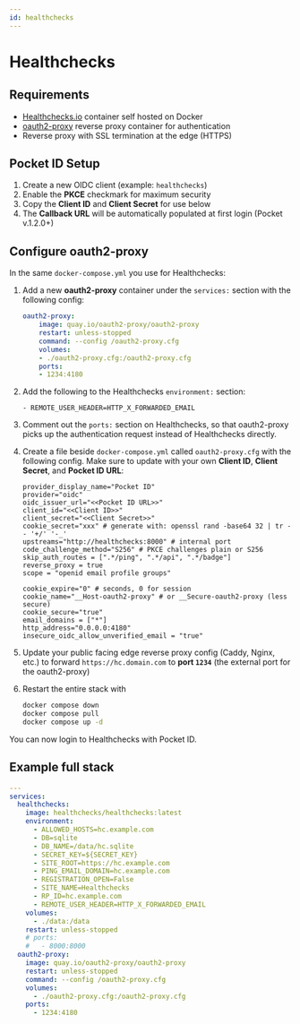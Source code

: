 ```yaml
---
id: healthchecks
---
```

# Healthchecks

## Requirements

- [Healthchecks.io](https://healthchecks.io/docs/self_hosted_docker/) container self hosted on Docker
- [oauth2-proxy](https://github.com/oauth2-proxy/oauth2-proxy) reverse proxy container for authentication
- Reverse proxy with SSL termination at the edge (HTTPS)

## Pocket ID Setup
1. Create a new OIDC client (example: `healthchecks`)
2. Enable the **PKCE** checkmark for maximum security
3. Copy the **Client ID** and **Client Secret** for use below
4. The **Callback URL** will be automatically populated at first login (Pocket v.1.2.0+)

## Configure oauth2-proxy

In the same `docker-compose.yml` you use for Healthchecks:

1. Add a new **oauth2-proxy** container under the `services:` section with the following config:
    ```yml
    oauth2-proxy: 
        image: quay.io/oauth2-proxy/oauth2-proxy
        restart: unless-stopped
        command: --config /oauth2-proxy.cfg
        volumes:
        - ./oauth2-proxy.cfg:/oauth2-proxy.cfg
        ports:
        - 1234:4180
    ```

2. Add the following to the Healthchecks `environment:` section:

    ```
    - REMOTE_USER_HEADER=HTTP_X_FORWARDED_EMAIL
    ```

3. Comment out the `ports:` section on Healthchecks, so that oauth2-proxy picks up the authentication request instead of Healthchecks directly.

4. Create a file beside `docker-compose.yml` called `oauth2-proxy.cfg` with the following config. Make sure to update with your own **Client ID**, **Client Secret**, and **Pocket ID URL**:

    ```
    provider_display_name="Pocket ID"
    provider="oidc"
    oidc_issuer_url="<<Pocket ID URL>>"
    client_id="<<Client ID>>"
    client_secret="<<Client Secret>>"
    cookie_secret="xxx" # generate with: openssl rand -base64 32 | tr -- '+/' '-_'
    upstreams="http://healthchecks:8000" # internal port
    code_challenge_method="S256" # PKCE challenges plain or S256
    skip_auth_routes = [".*/ping", ".*/api", ".*/badge"]
    reverse_proxy = true
    scope = "openid email profile groups"

    cookie_expire="0" # seconds, 0 for session
    cookie_name="__Host-oauth2-proxy" # or __Secure-oauth2-proxy (less secure)
    cookie_secure="true"
    email_domains = ["*"]
    http_address="0.0.0.0:4180"
    insecure_oidc_allow_unverified_email = "true"
    ```

5. Update your public facing edge reverse proxy config (Caddy, Nginx, etc.) to forward `https://hc.domain.com` to **port `1234`** (the external port for the oauth2-proxy)

6. Restart the entire stack with 
    ```sh
    docker compose down 
    docker compose pull 
    docker compose up -d 
    ```

You can now login to Healthchecks with Pocket ID.

## Example full stack 

```yml
---
services:
  healthchecks:
    image: healthchecks/healthchecks:latest
    environment:
      - ALLOWED_HOSTS=hc.example.com
      - DB=sqlite
      - DB_NAME=/data/hc.sqlite
      - SECRET_KEY=${SECRET_KEY}
      - SITE_ROOT=https://hc.example.com
      - PING_EMAIL_DOMAIN=hc.example.com
      - REGISTRATION_OPEN=False
      - SITE_NAME=Healthchecks
      - RP_ID=hc.example.com
      - REMOTE_USER_HEADER=HTTP_X_FORWARDED_EMAIL
    volumes:
      - ./data:/data
    restart: unless-stopped
    # ports:
    #   - 8000:8000
  oauth2-proxy:
    image: quay.io/oauth2-proxy/oauth2-proxy
    restart: unless-stopped
    command: --config /oauth2-proxy.cfg
    volumes:
      - ./oauth2-proxy.cfg:/oauth2-proxy.cfg
    ports:
      - 1234:4180
```